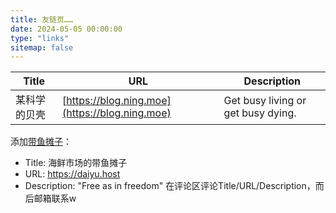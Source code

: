 ```yaml
---
title: 友链页……
date: 2024-05-05 00:00:00
type: "links"
sitemap: false
---
```


| Title | URL | Description |
|---|---|---|
| 某科学的贝壳 | [https://blog.ning.moe](https://blog.ning.moe) | Get busy living or get busy dying. |

添加[带鱼摊子](https://daiyu.host)：
- Title: 海鲜市场的带鱼摊子
- URL: https://daiyu.host
- Description: "Free as in freedom"
在评论区评论Title/URL/Description，而后邮箱联系w
